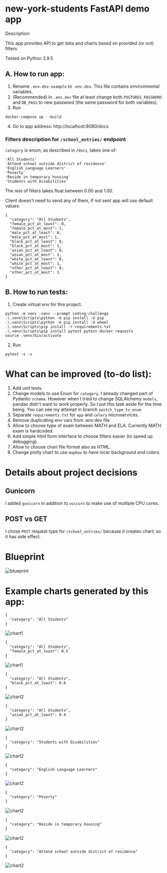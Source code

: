 # new-york-students FastAPI demo app

Description:

This app provides API to get data and charts based on provided (or not) filters.



Tested on Python 3.9.5


## A. How to run app:
1. Rename `.env.dev.example` to `.env.dev`. This file contains environmental variables.
2. (Recommended) In `.env.dev` file at least change both `POSTGRES_PASSWORD` and `DB_PASS` to new password (the same password for both variables).
3. Run 
```
docker-compose up --build
```
4. Go to app address:
http://localhost:8080/docs


### Filters description for `/school_entries/` endpoint

`category` is enum, as described in `/docs`, takes one of:
```
'All Students'
'Attend school outside district of residence'
'English Language Learners'
'Poverty'
'Reside in temporary housing'
'Students with Disabilities'
```


The rest of filters takes float between 0.00 and 1.00.


Client doesn't need to send any of them, if not sent app will use default values:

```
{
  "category": "All Students",
  "female_pct_at_least": 0,
  "female_pct_at_most": 1,
  "male_pct_at_least": 0,
  "male_pct_at_most": 1,
  "black_pct_at_least": 0,
  "black_pct_at_most": 1,
  "asian_pct_at_least": 0,
  "asian_pct_at_most": 1,
  "white_pct_at_least": 0,
  "white_pct_at_most": 1,
  "other_pct_at_least": 0,
  "other_pct_at_most": 1
}
```

## B. How to run tests:
1. Create virtual env for this project.
```
python -m venv .venv --prompt coding-challenge
.\.venv\Scripts\python -m pip install -U pip
.\.venv\Scripts\python -m pip install -U wheel
.\.venv\Scripts\pip install -r requirements.txt
.\.venv\Scripts\pip install pytest pytest-docker requests
source .venv/bin/activate
````
2. Run 
```
pytest -s -v
```



# What can be improved (to-do list):
1. Add unit tests.
2. Change models to use Enum for `category`.
I already changed part of Pydantic `schema`. However when I tried to change SQLAlchemy `models`, pandas didn't want to work properly. So I put this task aside for the time being.
You can see my attempt in branch `switch_type_to_enum`
3. Separate `requirements.txt` for `app` and `celery` microservices.
4. Remove duplicating env vars from .env.dev file 
5. Allow to choose type of exam between MATH and ELA. Currently MATH exam is hardcoded.
6. Add simple html form interface to choose filters easier (to speed up debugging).
7. Allow to choose chart file format also as HTML.
8. Change plotly chart to use `mapbox` to have nicer background and colors.



# Details about project decisions

## Gunicorn
I added `gunicorn` in addition to `uvicorn` to make use of multiple CPU cores. 

## POST vs GET
I chose `POST` request type for `/school_entries/` because it creates chart, so it has side effect.



# Blueprint


![blueprint](./img/blueprint.png)




# Example charts generated by this app:

```
{
  "category": "All Students"
}
```
![chart1](./img/example_all_students.png)


```
{
  "category": "All Students",
  "female_pct_at_least": 0.5
}
```
![chart1](./img/example_at_least_50_pct_females.png)


```
{
  "category": "All Students",
  "black_pct_at_least": 0.6
}
```
![chart2](./img/example_at_least_60_pct_black.png)


```
{
  "category": "All Students",
  "asian_pct_at_least": 0.4
}
```
![chart2](./img/example_at_least_40_pct_asian.png)



```
{
  "category": "Students with Disabilities"
}
```
![chart2](./img/example_students_with_disabilities.png)



```
{
  "category": "English Language Learners"
}
```
![chart2](./img/example_english_language_learners.png)



```
{
  "category": "Poverty"
}
```
![chart2](./img/example_poverty.png)



```
{
  "category": "Reside in temporary housing"
}
```
![chart2](./img/example_reside_in_temporary_housing.png)



```
{
  "category": "Attend school outside district of residence"
}
```
![chart2](./img/example_attend_school_outside_district_of_residence.png)

